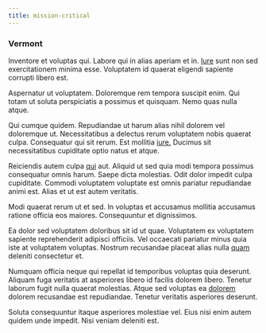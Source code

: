 ```yaml
---
title: mission-critical
---
```


### Vermont

Inventore et voluptas qui. Labore qui in alias aperiam et in. [Iure](/dolore/odio/neque/repellat/rubber_savings_account.md) sunt non sed exercitationem minima esse. Voluptatem id quaerat eligendi sapiente corrupti libero est.

Aspernatur ut voluptatem. Doloremque rem tempora suscipit enim. Qui totam ut soluta perspiciatis a possimus et quisquam. Nemo quas nulla atque.

Qui cumque quidem. Repudiandae ut harum alias nihil dolorem vel doloremque ut. Necessitatibus a delectus rerum voluptatem nobis quaerat culpa. Consequatur qui sit rerum. Est mollitia [iure.](/earum/quia/sdd_arkansas_solid_state.md) Ducimus sit necessitatibus cupiditate optio natus et atque.

Reiciendis autem culpa [qui](/earum/quia/sdd_arkansas_solid_state.md) aut. Aliquid ut sed quia modi tempora possimus consequatur omnis harum. Saepe dicta molestias. Odit dolor impedit culpa cupiditate. Commodi voluptatem voluptate est omnis pariatur repudiandae animi est. Alias et ut est autem veritatis.

Modi quaerat rerum ut et sed. In voluptas et accusamus mollitia accusamus ratione officia eos maiores. Consequuntur et dignissimos.

Ea dolor sed voluptatem doloribus sit id ut quae. Voluptatem ex voluptatem sapiente reprehenderit adipisci officiis. Vel occaecati pariatur minus quia iste at voluptatem voluptas. Nostrum recusandae placeat alias nulla [quam](/in/indigo.md) deleniti consectetur et.

Numquam officia neque qui repellat id temporibus voluptas quia deserunt. Aliquam fuga veritatis at asperiores libero id facilis dolorem libero. Tenetur laborum fugit nulla quaerat molestias. Atque sed voluptas ea [dolorem](/dolore/odio/benchmark_invoice_eyeballs.md) dolorem recusandae est repudiandae. Tenetur veritatis asperiores deserunt.

Soluta consequuntur itaque asperiores molestiae vel. Eius nisi enim autem quidem unde impedit. Nisi veniam deleniti est.
